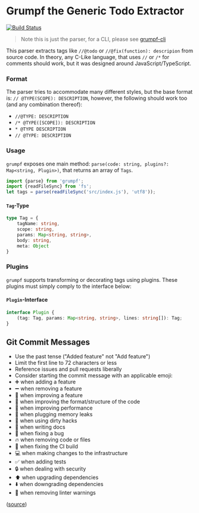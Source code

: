 # Grumpf the Generic Todo Extractor
[![Build Status](https://travis-ci.org/RobinThrift/grumpf.svg)](https://travis-ci.org/RobinThrift/grumpf)

> Note this is just the parser, for a CLI, please see [grumpf-cli](https://github.com/RobinThrift/grumpf-cli)

This parser extracts tags like `//@todo` or `//@fix(function): descripion` from source code. In theory, any C-Like language,
that uses `//` or `/*` for comments should work, but it was designed around JavaScript/TypeScript.

### Format
The parser tries to accommodate many different styles, but the base format is: `// @TYPE(SCOPE): DESCRIPTION`,
however, the following should work too (and any combination thereof):

- `//@TYPE: DESCRIPTION`
- `/* @TYPE([SCOPE]): DESCRIPTION`
- `* @TYPE DESCRIPTION`
- `// @TYPE: DESCRIPTION`

### Usage
`grumpf` exposes one main method: `parse(code: string, plugins?: Map<string, Plugin>)`, that returns an array of `Tags`.

```javascript
import {parse} from 'grumpf';
import {readFileSync} from 'fs';
let tags = parse(readFileSync('src/index.js'), 'utf8'));
```

#### `Tag`-Type
```typescript
type Tag = {
    tagName: string,
    scope: string,
    params: Map<string, string>,
    body: string,
    meta: Object
}
```

### Plugins
`grumpf` supports transforming or decorating tags using plugins. These plugins must simply comply to the interface below:

#### `Plugin`-Interface
```typescript
interface Plugin {
    (tag: Tag, params: Map<string, string>, lines: string[]): Tag;
}
```

## Git Commit Messages

- Use the past tense ("Added feature" not "Add feature")
- Limit the first line to 72 characters or less
- Reference issues and pull requests liberally
- Consider starting the commit message with an applicable emoji:
 - ➕ when adding a feature
 - ➖ when removing a feature
 - 🎉 when improving a feature
 - 🎨 when improving the format/structure of the code
 - 🐎 when improving performance
 - 🚱 when plugging memory leaks
 - 🔞 when using dirty hacks
 - 📝 when writing docs
 - 🐛 when fixing a bug
 - 🔥 when removing code or files
 - 💚 when fixing the CI build
 - 💻 when making changes to the infrastructure
 - ✅ when adding tests
 - 🔒 when dealing with security
 - ⬆️ when upgrading dependencies
 - ⬇️ when downgrading dependencies
 - 👕 when removing linter warnings

([source](https://atom.io/docs/latest/contributing#git-commit-messages))
